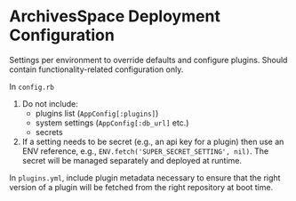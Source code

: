 # ArchivesSpace Deployment Configuration

Settings per environment to override defaults and configure plugins. Should
contain functionality-related configuration only. 

In `config.rb`

1. Do not include:
    - plugins list (`AppConfig[:plugins]`)
    - system settings (`AppConfig[:db_url]` etc.)
    - secrets
1. If a setting needs to be secret (e.g., an api key for a plugin) then use an ENV
reference, e.g., `ENV.fetch('SUPER_SECRET_SETTING', nil)`. The secret will be
managed separately and deployed at runtime.

In `plugins.yml`, include plugin metadata necessary to ensure that the right 
version of a plugin will be fetched from the right repository at boot time.
